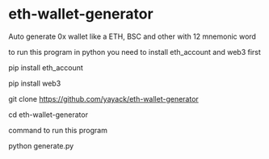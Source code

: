# eth-wallet-generator
Auto generate 0x wallet like a ETH, BSC and other with 12 mnemonic word

to run this program in python you need to install eth_account and web3 first

pip install eth_account

pip install web3

git clone https://github.com/yayack/eth-wallet-generator

cd eth-wallet-generator

command to run this program

python generate.py
